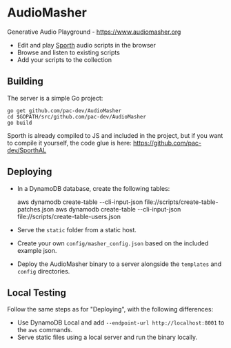 # AudioMasher
Generative Audio Playground - https://www.audiomasher.org

- Edit and play [Sporth](https://paulbatchelor.github.io/proj/sporth.html) audio scripts in the browser
- Browse and listen to existing scripts
- Add your scripts to the collection

## Building
The server is a simple Go project:

	go get github.com/pac-dev/AudioMasher
	cd $GOPATH/src/github.com/pac-dev/AudioMasher
	go build

Sporth is already compiled to JS and included in the project, but if you want to compile it yourself, the code glue is here: https://github.com/pac-dev/SporthAL

## Deploying
- In a DynamoDB database, create the following tables:

	aws dynamodb create-table --cli-input-json file://scripts/create-table-patches.json
	aws dynamodb create-table --cli-input-json file://scripts/create-table-users.json

- Serve the `static` folder from a static host.
- Create your own `config/masher_config.json` based on the included example json.
- Deploy the AudioMasher binary to a server alongside the `templates` and `config` directories.

## Local Testing
Follow the same steps as for "Deploying", with the following differences:
- Use DynamoDB Local and add `--endpoint-url http://localhost:8001` to the `aws` commands.
- Serve static files using a local server and run the binary locally.